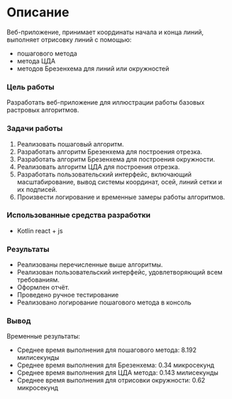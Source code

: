 # Описание

Веб-приложение, принимает координаты начала и конца линий, выполняет отрисовку линий с помощью:

<ul>
    <li>пошагового метода</li>
    <li>метода ЦДА</li>
    <li>методов Брезенхема для линий или окружностей</li>
</ul>

### Цель работы

Разработать веб-приложение для иллюстрации работы базовых растровых алгоритмов.

### Задачи работы

1. Реализовать пошаговый алгоритм.
2. Разработать алгоритм Брезенхема для построения отрезка.
3. Разработать алгоритм Брезенхема для построения окружности.
4. Реализовать алгоритм ЦДА для построения отрезка.
5. Разработать пользовательский интерфейс, включающий масштабирование, вывод системы координат, осей, линий сетки и их
   подписей.
6. Произвести логирование и временные замеры работы алгоритмов.

### Использованные средства разработки

<ul>
    <li>Kotlin react + js</li>
</ul>

### Результаты

- Реализованы перечисленные выше алгоритмы.
- Реализован пользовательский интерфейс, удовлетворяющий всем требованиям.
- Оформлен отчёт.
- Проведено ручное тестирование
- Реализовано логирование пошагового метода в консоль

### Вывод

Временные результаты:

- Среднее время выполнения для пошагового метода: 8.192 милисекунды
- Среднее время выполнения для Брезенхема: 0.34 микросекунд
- Среднее время выполнения для ЦДА метода: 0.143 милисекунды
- Среднее время выполнения для отрисовки окружности: 0.62 микросекунд